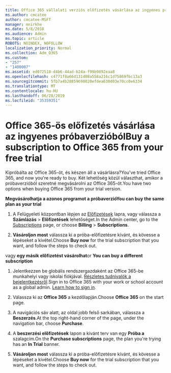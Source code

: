 ```yaml
---
title: Office 365 vállalati verziós előfizetés vásárlása az ingyenes próbaverzióból
ms.author: cmcatee
author: cmcatee-MSFT
manager: mnirkhe
ms.date: 5/8/2018
ms.audience: Admin
ms.topic: article
ROBOTS: NOINDEX, NOFOLLOW
localization_priority: Normal
ms.collection: Adm_O365
ms.custom:
- "257"
- "1400007"
ms.assetid: ed072510-d4b6-44ad-b24a-f99b9892eaa8
ms.openlocfilehash: c4771f8a66d131d08a558a216c1d75869fbc13a3
ms.sourcegitcommit: 5fb7a4b28859690020efdea630d03e70cc0e6334
ms.translationtype: MT
ms.contentlocale: hu-HU
ms.lasthandoff: 06/28/2019
ms.locfileid: "35359351"
---
```

# <a name="buy-a-subscription-to-office-365-from-your-free-trial"></a><span data-ttu-id="cf251-102">Office 365-ös előfizetés vásárlása az ingyenes próbaverzióból</span><span class="sxs-lookup"><span data-stu-id="cf251-102">Buy a subscription to Office 365 from your free trial</span></span>

<span data-ttu-id="cf251-103">Kipróbálta az Office 365-öt, és készen áll a vásárlásra?</span><span class="sxs-lookup"><span data-stu-id="cf251-103">You've tried Office 365, and now you're ready to buy.</span></span> <span data-ttu-id="cf251-104">Két lehetőség közül választhat, amikor a próbaverzióból szeretné megvásárolni az Office 365-öt.</span><span class="sxs-lookup"><span data-stu-id="cf251-104">You have two options when buying Office 365 from your trial version.</span></span>
  
 <span data-ttu-id="cf251-105">**Megvásárolhatja a azonos programot a próbaverzió**</span><span class="sxs-lookup"><span data-stu-id="cf251-105">**You can buy the same plan as your trial**</span></span>
  
1. <span data-ttu-id="cf251-106">A Felügyeleti központban lépjen az [Előfizetések](https://go.microsoft.com/fwlink/p/?linkid=842054) lapra, vagy válassza a **Számlázás** \> **Előfizetések** lehetőséget.</span><span class="sxs-lookup"><span data-stu-id="cf251-106">In the Admin center, go to the [Subscriptions](https://go.microsoft.com/fwlink/p/?linkid=842054) page, or choose **Billing** \> **Subscriptions**.</span></span>

2. <span data-ttu-id="cf251-107">**Vásároljon most** válassza ki a próba-előfizetésre kívánt, és kövesse a lépéseket a kivétel.</span><span class="sxs-lookup"><span data-stu-id="cf251-107">Choose **Buy now** for the trial subscription that you want, and follow the steps to check out.</span></span>

<span data-ttu-id="cf251-108">vagy **egy másik előfizetést vásárolhat**</span><span class="sxs-lookup"><span data-stu-id="cf251-108">or **You can buy a different subscription**</span></span>
  
1. <span data-ttu-id="cf251-109">Jelentkezzen be globális rendszergazdaként az Office 365-be munkahelyi vagy iskolai fiókjával. [Részletes tudnivalók a bejelentkezésről](https://support.office.com/article/e9eb7d51-5430-4929-91ab-6157c5a050b4).</span><span class="sxs-lookup"><span data-stu-id="cf251-109">Sign in to Office 365 with your work or school account as a global admin. [Learn how to sign in](https://support.office.com/article/e9eb7d51-5430-4929-91ab-6157c5a050b4).</span></span>

2. <span data-ttu-id="cf251-110">Válassza ki az **Office 365** a kezdőlapján.</span><span class="sxs-lookup"><span data-stu-id="cf251-110">Choose **Office 365** on the start page.</span></span>

3. <span data-ttu-id="cf251-111">A navigációs sáv alatt, az oldal jobb felső sarkában, válassza a **Beszerzés**.</span><span class="sxs-lookup"><span data-stu-id="cf251-111">At the top right-hand corner of the page, under the navigation bar, choose **Purchase**.</span></span>

4. <span data-ttu-id="cf251-112">A **beszerzési előfizetések** lapon a kívánt terv van egy **Próba a** szalagcím.</span><span class="sxs-lookup"><span data-stu-id="cf251-112">On the **Purchase subscriptions** page, the plan you're trying has an **In Trial** banner.</span></span>

5. <span data-ttu-id="cf251-113">**Vásároljon most** válassza ki a próba-előfizetésre kívánt, és kövesse a lépéseket a kivétel.</span><span class="sxs-lookup"><span data-stu-id="cf251-113">Choose **Buy now** for the trial subscription that you want, and follow the steps to check out.</span></span>
